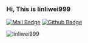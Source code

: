 ### Hi, This is linliwei999

[![Mail Badge](https://img.shields.io/badge/-linliwei999@foxmail.com-c14438?style=flat&logo=Gmail&logoColor=white&link=mailto:linliwei999@foxmail.com)](mailto:linliwei999@foxmail.com) 
[![Github Badge](https://img.shields.io/badge/-linliwei999-grey?style=flat&logo=github&logoColor=white&link=https://github.com/linliwei999/)](https://www.github.com/linliwei999/)

<p align=left> <img src=https://komarev.com/ghpvc/?username=linliwei999 alt=linliwei999 /> </p>

<!--
<a href="https://github.com/linliwei999">
  <img align="center" alt="GitHub Stats" src="https://github-readme-stats.vercel.app/api?username=linliwei999&show_icons=true&include_all_commits=true" />
</a>
--!>
